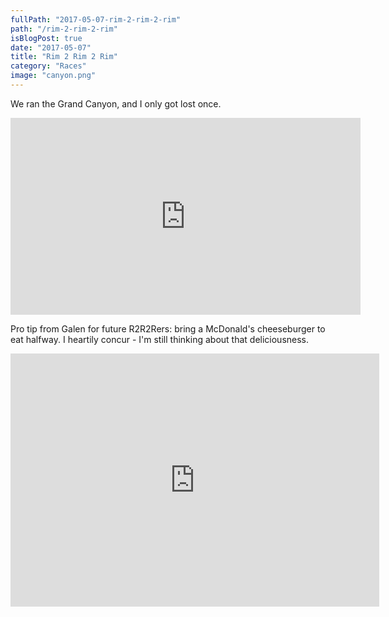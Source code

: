 ```yaml
---
fullPath: "2017-05-07-rim-2-rim-2-rim"
path: "/rim-2-rim-2-rim"
isBlogPost: true
date: "2017-05-07"
title: "Rim 2 Rim 2 Rim"
category: "Races"
image: "canyon.png"
---
```


We ran the Grand Canyon, and I only got lost once.

<iframe width="560" height="315" src="https://www.youtube-nocookie.com/embed/Ldaaqfvi9O8?rel=0" frameborder="0" allowfullscreen></iframe>

Pro tip from Galen for future R2R2Rers: bring a McDonald's cheeseburger to eat halfway. I heartily concur - I'm still thinking about that deliciousness.

<iframe height='405' width='590' frameborder='0' allowtransparency='true' scrolling='no' src='https://www.strava.com/activities/974355030/embed/64f4f4f302700c23bd8af47b54e4bd0d06d5d076'></iframe>